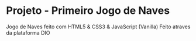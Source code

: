 # Projeto - Primeiro Jogo de Naves
Jogo de Naves feito com HTML5 & CSS3 & JavaScript (Vanilla)
Feito atraves da plataforma DIO
